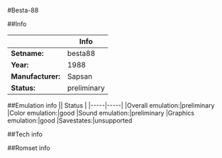 #Besta-88

##Info

||Info|
|-----|-----|
|**Setname:**|besta88
|**Year:**|1988
|**Manufacturer:**|Sapsan
|**Status:**|preliminary

##Emulation info
|| Status |
|-----|-----|
|Overall emulation:|preliminary
|Color emulation:|good
|Sound emulation:|preliminary
|Graphics emulation:|good
|Savestates:|unsupported

##Tech info

##Romset info

<!--- START OF EDITED COMMENT DO NOT TOUCH TEXT ABOVE-->
